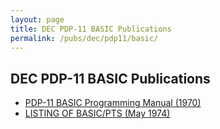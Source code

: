 ```yaml
---
layout: page
title: DEC PDP-11 BASIC Publications
permalink: /pubs/dec/pdp11/basic/
---
```


DEC PDP-11 BASIC Publications
---

- [PDP-11 BASIC Programming Manual (1970)](http://archive.pcjs.org/pubs/dec/pdp11/basic/BASIC_Programming_Manual_Dec70.pdf)
- [LISTING OF BASIC/PTS (May 1974)](http://archive.pcjs.org/pubs/dec/pdp11/basic/BASIC_PTS_Listing_Mar77.pdf)
